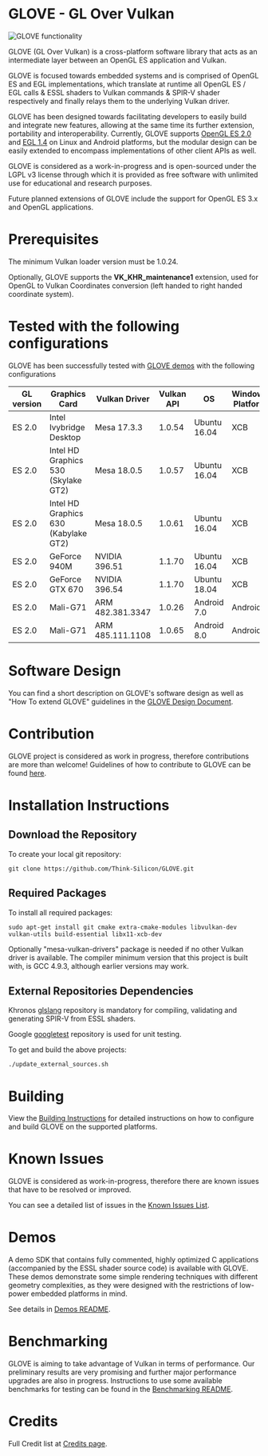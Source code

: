 # GLOVE - GL Over Vulkan

![GLOVE functionality](Docs/Images/GLOVEfunction.jpg)

GLOVE (GL Over Vulkan) is a cross-platform software library that acts as an intermediate layer between an OpenGL ES application and Vulkan.

GLOVE is focused towards embedded systems and is comprised of OpenGL ES and EGL implementations, which translate at runtime all OpenGL ES / EGL calls & ESSL shaders to Vulkan commands &amp; SPIR-V shader respectively and finally relays them to the underlying Vulkan driver.

GLOVE has been designed towards facilitating developers to easily build and integrate new features, allowing at the same time its further extension, portability and interoperability. Currently, GLOVE supports [OpenGL ES 2.0](https://www.khronos.org/registry/OpenGL/specs/es/2.0/es_full_spec_2.0.pdf) and [EGL 1.4](https://www.khronos.org/registry/EGL/specs/eglspec.1.4.pdf) on Linux and Android platforms, but the modular design can be easily extended to encompass implementations of other client APIs as well.

GLOVE is considered as a work-in-progress and is open-sourced under the LGPL v3 license through which it is provided as free software with unlimited use for educational and research purposes.

Future planned extensions of GLOVE include the support for OpenGL ES 3.x and OpenGL applications.

# Prerequisites

The minimum Vulkan loader version must be 1.0.24.

Optionally, GLOVE supports the **VK_KHR_maintenance1** extension, used for OpenGL to Vulkan Coordinates conversion (left handed to right handed coordinate system).

# Tested with the following configurations

GLOVE has been successfully tested with [GLOVE demos](Demos/README_demos.md) with the following configurations

| **GL version**  | **Graphics Card** | **Vulkan Driver** | **Vulkan API** | **OS** | **Windows Platform** | Status |
| --- | --- | --- | --- | --- | --- | --- |
| ES 2.0  | Intel Ivybridge Desktop             | Mesa 17.3.3          | 1.0.54 | Ubuntu 16.04  | XCB | success |
| ES 2.0  | Intel HD Graphics 530 (Skylake GT2) | Mesa 18.0.5        | 1.0.57 | Ubuntu 16.04  | XCB | success |
| ES 2.0  | Intel HD Graphics 630 (Kabylake GT2) | Mesa 18.0.5        | 1.0.61 | Ubuntu 16.04  | XCB | success |
| ES 2.0  | GeForce 940M                        | NVIDIA 396.51      | 1.1.70 | Ubuntu 16.04  | XCB | success |
| ES 2.0  | GeForce GTX 670                     | NVIDIA 396.54      | 1.1.70 | Ubuntu 18.04  | XCB | success |
| ES 2.0  | Mali-G71                            | ARM 482.381.3347   | 1.0.26 | Android 7.0   | Android | success |
| ES 2.0  | Mali-G71                            | ARM 485.111.1108   | 1.0.65 | Android 8.0   | Android | success |

# Software Design

You can find a short description on GLOVE's software design as well as "How To extend GLOVE" guidelines in the [GLOVE Design Document](Docs/GLOVEDesignDocument.md).

# Contribution

GLOVE project is considered as work in progress, therefore contributions are more than welcome! Guidelines of how to contribute to GLOVE can be found [here](CONTRIBUTING.md).

# Installation Instructions

## Download the Repository

To create your local git repository:

```
git clone https://github.com/Think-Silicon/GLOVE.git
```

## Required Packages

To install all required packages:

```
sudo apt-get install git cmake extra-cmake-modules libvulkan-dev vulkan-utils build-essential libx11-xcb-dev
```

Optionally "mesa-vulkan-drivers" package is needed if no other Vulkan driver is available.
The compiler minimum version that this project is built with, is GCC 4.9.3, although earlier versions may work.

## External Repositories Dependencies

Khronos [glslang](https://github.com/KhronosGroup/glslang) repository is mandatory for compiling, validating and generating SPIR-V from ESSL shaders.

Google [googletest](https://github.com/google/googletest) repository is used for unit testing.

To get and build the above projects:

```
./update_external_sources.sh
```
# Building 

View the [Building Instructions](BUILD.md) for detailed instructions on how to configure and build GLOVE on the supported platforms.

# Known Issues

GLOVE is considered as work-in-progress, therefore there are known issues that have to be resolved or improved.

You can see a detailed list of issues in the [Known Issues List](Docs/KnownIssues.md).

# Demos

A demo SDK that contains fully commented, highly optimized C applications (accompanied by the ESSL shader source code) is available with GLOVE. These demos demonstrate some simple rendering techniques with different geometry complexities, as they were designed with the restrictions of low-power embedded platforms in mind.

See details in [Demos README](Demos/README_demos.md).

# Benchmarking

GLOVE is aiming to take advantage of Vulkan in terms of performance. Our preliminary results are very promising and further major performance upgrades are also in progress. Instructions to use some available benchmarks for testing can be found in the [Benchmarking README](Benchmarking/README_benchmarking.md).

# Credits

Full Credit list at [Credits page](CREDITS.md).
